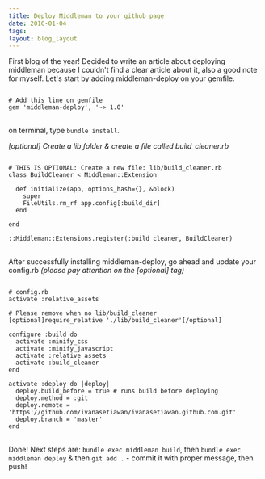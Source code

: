 ```yaml
---
title: Deploy Middleman to your github page
date: 2016-01-04
tags:
layout: blog_layout
---
```


First blog of the year! Decided to write an article about deploying middleman because I couldn't find a clear article about it, also a good note for myself. Let's start by adding middleman-deploy on your gemfile.
<pre><code>
# Add this line on gemfile
gem 'middleman-deploy', '~> 1.0'
</code>
</pre>

on terminal, type `bundle install`.

*[optional] Create a lib folder & create a file called build_cleaner.rb*
<pre><code>
# THIS IS OPTIONAL: Create a new file: lib/build_cleaner.rb
class BuildCleaner < Middleman::Extension

  def initialize(app, options_hash={}, &block)
    super
    FileUtils.rm_rf app.config[:build_dir]
  end

end

::Middleman::Extensions.register(:build_cleaner, BuildCleaner)
</code>
</pre>

After successfully installing middleman-deploy, go ahead and update your config.rb *(please pay attention on the [optional] tag)*

<pre>
<code>
# config.rb
activate :relative_assets

# Please remove when no lib/build_cleaner
[optional]require_relative './lib/build_cleaner'[/optional]

configure :build do
  activate :minify_css
  activate :minify_javascript
  activate :relative_assets
  activate :build_cleaner
end

activate :deploy do |deploy|
  deploy.build_before = true # runs build before deploying
  deploy.method = :git
  deploy.remote = 'https://github.com/ivanasetiawan/ivanasetiawan.github.com.git'
  deploy.branch = 'master'
end
</code>
</pre>

Done! Next steps are: `bundle exec middleman build`, then `bundle exec middleman deploy` & then `git add .` - commit it with proper message, then push!